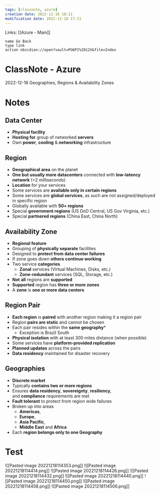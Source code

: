 ```yaml
---
tags: [classnote, azure]
creation date: 2022-12-18 18:11
modification date: 2022-12-18 17:11
---
```


Links: [[Azure - Main]]
```button
name Go Back
type link
action obsidian://open?vault=PGKPI%2012V&file=Index
```
# ClassNote - Azure
2022-12-18
Geographies, Regions & Availability Zones
# Notes
## Data Center

-   **Physical facility**
-   **Hosting for** group of networked **servers**
-   Own **power**, **cooling** & **networking** infrastructure

## Region

-   **Geographical area** on the planet
-   **One but usually more datacenters** connected with **low-latency network** (<2 milliseconds)
-   **Location** for your services
-   Some services are **available only in certain regions**
-   Some services are **global services**, as such are not assigned/deployed in specific region
-   Globally available with **50+ regions**
-   Special **government regions** (US DoD Central, US Gov Virginia, etc.)
-   Special **partnered regions** (China East, China North)

## Availability Zone

-   **Regional feature**
-   Grouping of **physically separate** facilities
-   Designed to **protect from data center failures**
-   If zone goes down **others continue working**
-   Two service **categories**
    -   **Zonal** services (Virtual Machines, Disks, etc.)
    -   **Zone-redundant** services (SQL, Storage, etc.)
-   **Not** **all** regions are **supported**
-   **Supported** region has **three or more zones**
-   A **zone** is **one or more data centers**

## Region Pair

-   **Each region** is **paired** with another region making it a region pair
-   Region **pairs are static** and cannot be chosen
-   Each pair resides within the **same geography***
    -   Exception is Brazil South
-   **Physical isolation** with at least 300 miles distance (when possible)
-   Some services have **platform-provided replication**
-   **Planned updates** across the pairs
-   **Data residency** maintained for disaster recovery
## Geographies

-   **Discrete market**
-   Typically **contains two or more regions**
-   Ensures **data residency**, **sovereignty**, **resiliency**, and **compliance** requirements are met
-   **Fault tolerant** to protect from region wide failures
-   Broken up into areas
    -   **Americas**,
    -   **Europe**,
    -   **Asia Pacific**,
    -   **Middle** **East** and **Africa**
-   Each **region belongs only to one Geography**
# Test
![[Pasted image 20221218114353.png]]
![[Pasted image 20221218114414.png]]
![[Pasted image 20221218114426.png]]
![[Pasted image 20221218114432.png]]
![[Pasted image 20221218114440.png]]
![[Pasted image 20221218114450.png]]
![[Pasted image 20221218114458.png]]
![[Pasted image 20221218114506.png]]